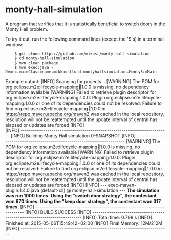 monty-hall-simulation
=====================

A program that verifies that it is statistically beneficial to switch doors in the Monty Hall problem.

To try it out, run the following command lines (except the '$'s) in a terminal window:

        $ git clone https://github.com/mikost/monty-hall-simulation
        $ cd monty-hall-simulation
        $ mvn clean package
        $ mvn exec:java -Dexec.mainClass=name.mikkoostlund.montyhallsimulation.MontySimMain

Example output:
        [INFO] Scanning for projects...
        [WARNING] The POM for org.eclipse.m2e:lifecycle-mapping:jar:1.0.0 is missing, no dependency information available
        [WARNING] Failed to retrieve plugin descriptor for org.eclipse.m2e:lifecycle-mapping:1.0.0: Plugin org.eclipse.m2e:lifecycle-mapping:1.0.0 or one of its dependencies could not be resolved: Failure to find org.eclipse.m2e:lifecycle-mapping:jar:1.0.0 in https://repo.maven.apache.org/maven2 was cached in the local repository, resolution will not be reattempted until the update interval of central has elapsed or updates are forced
        [INFO]                                                                         
        [INFO] ------------------------------------------------------------------------
        [INFO] Building Monty Hall simulation 0-SNAPSHOT
        [INFO] ------------------------------------------------------------------------
        [WARNING] The POM for org.eclipse.m2e:lifecycle-mapping:jar:1.0.0 is missing, no dependency information available
        [WARNING] Failed to retrieve plugin descriptor for org.eclipse.m2e:lifecycle-mapping:1.0.0: Plugin org.eclipse.m2e:lifecycle-mapping:1.0.0 or one of its dependencies could not be resolved: Failure to find org.eclipse.m2e:lifecycle-mapping:jar:1.0.0 in https://repo.maven.apache.org/maven2 was cached in the local repository, resolution will not be reattempted until the update interval of central has elapsed or updates are forced
        [INFO] 
        [INFO] --- exec-maven-plugin:1.4.0:java (default-cli) @ monty-hall-simulation ---
        **The simulation was run 1000 times.**
        **Using the "switch door strategy", the contestant won 670 times.**
        **Using the "keep door strategy", the contestant won 317 times.**
        [INFO] ------------------------------------------------------------------------
        [INFO] BUILD SUCCESS
        [INFO] ------------------------------------------------------------------------
        [INFO] Total time: 0.798 s
        [INFO] Finished at: 2015-05-06T15:49:42+02:00
        [INFO] Final Memory: 12M/212M
        [INFO] ------------------------------------------------------------------------
